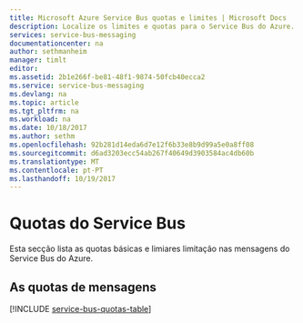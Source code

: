 ```yaml
---
title: Microsoft Azure Service Bus quotas e limites | Microsoft Docs
description: Localize os limites e quotas para o Service Bus do Azure.
services: service-bus-messaging
documentationcenter: na
author: sethmanheim
manager: timlt
editor: 
ms.assetid: 2b1e266f-be81-48f1-9874-50fcb40ecca2
ms.service: service-bus-messaging
ms.devlang: na
ms.topic: article
ms.tgt_pltfrm: na
ms.workload: na
ms.date: 10/18/2017
ms.author: sethm
ms.openlocfilehash: 92b281d14eda6d7e12f6b33e8b9d99a5e0a8ff08
ms.sourcegitcommit: d6ad3203ecc54ab267f40649d3903584ac4db60b
ms.translationtype: MT
ms.contentlocale: pt-PT
ms.lasthandoff: 10/19/2017
---
```

# <a name="service-bus-quotas"></a>Quotas do Service Bus
Esta secção lista as quotas básicas e limiares limitação nas mensagens do Service Bus do Azure.

## <a name="messaging-quotas"></a>As quotas de mensagens
[!INCLUDE [service-bus-quotas-table](../../includes/service-bus-quotas-table.md)]

